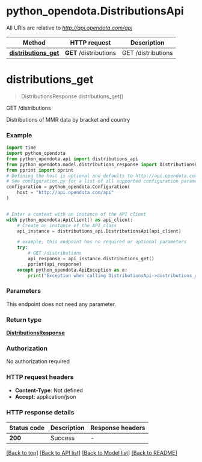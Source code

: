# python_opendota.DistributionsApi

All URIs are relative to *http://api.opendota.com/api*

Method | HTTP request | Description
------------- | ------------- | -------------
[**distributions_get**](DistributionsApi.md#distributions_get) | **GET** /distributions | GET /distributions


# **distributions_get**
> DistributionsResponse distributions_get()

GET /distributions

Distributions of MMR data by bracket and country

### Example


```python
import time
import python_opendota
from python_opendota.api import distributions_api
from python_opendota.model.distributions_response import DistributionsResponse
from pprint import pprint
# Defining the host is optional and defaults to http://api.opendota.com/api
# See configuration.py for a list of all supported configuration parameters.
configuration = python_opendota.Configuration(
    host = "http://api.opendota.com/api"
)


# Enter a context with an instance of the API client
with python_opendota.ApiClient() as api_client:
    # Create an instance of the API class
    api_instance = distributions_api.DistributionsApi(api_client)

    # example, this endpoint has no required or optional parameters
    try:
        # GET /distributions
        api_response = api_instance.distributions_get()
        pprint(api_response)
    except python_opendota.ApiException as e:
        print("Exception when calling DistributionsApi->distributions_get: %s\n" % e)
```


### Parameters
This endpoint does not need any parameter.

### Return type

[**DistributionsResponse**](DistributionsResponse.md)

### Authorization

No authorization required

### HTTP request headers

 - **Content-Type**: Not defined
 - **Accept**: application/json


### HTTP response details

| Status code | Description | Response headers |
|-------------|-------------|------------------|
**200** | Success |  -  |

[[Back to top]](#) [[Back to API list]](../README.md#documentation-for-api-endpoints) [[Back to Model list]](../README.md#documentation-for-models) [[Back to README]](../README.md)


